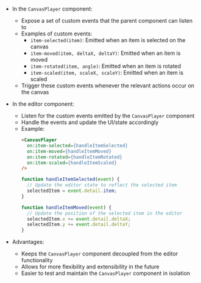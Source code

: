 - In the `CanvasPlayer` component:
  - Expose a set of custom events that the parent component can listen to
  - Examples of custom events:
    - `item-selected(item)`: Emitted when an item is selected on the canvas
    - `item-moved(item, deltaX, deltaY)`: Emitted when an item is moved
    - `item-rotated(item, angle)`: Emitted when an item is rotated
    - `item-scaled(item, scaleX, scaleY)`: Emitted when an item is scaled
  - Trigger these custom events whenever the relevant actions occur on the canvas

- In the editor component:
  - Listen for the custom events emitted by the `CanvasPlayer` component
  - Handle the events and update the UI/state accordingly
  - Example:
    ```html
    <CanvasPlayer
      on:item-selected={handleItemSelected}
      on:item-moved={handleItemMoved}
      on:item-rotated={handleItemRotated}
      on:item-scaled={handleItemScaled}
    />
    ```
    ```javascript
    function handleItemSelected(event) {
      // Update the editor state to reflect the selected item
      selectedItem = event.detail.item;
    }

    function handleItemMoved(event) {
      // Update the position of the selected item in the editor
      selectedItem.x += event.detail.deltaX;
      selectedItem.y += event.detail.deltaY;
    }
    ```

- Advantages:
  - Keeps the `CanvasPlayer` component decoupled from the editor functionality
  - Allows for more flexibility and extensibility in the future
  - Easier to test and maintain the `CanvasPlayer` component in isolation